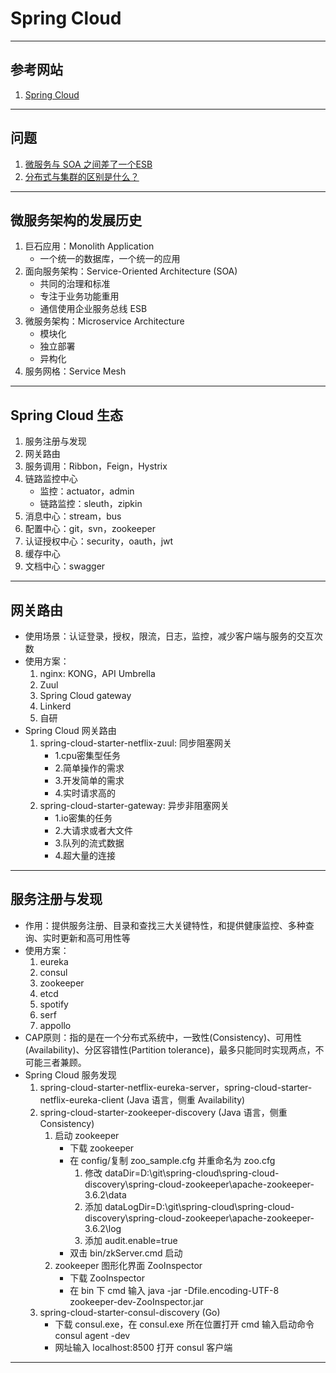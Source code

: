 # Spring Cloud

---
## 参考网站
1. [Spring Cloud](https://spring.io/projects/spring-cloud)
---
## 问题
1. [微服务与 SOA 之间差了一个ESB](https://blog.csdn.net/jdk2006/article/details/51695416)
2. [分布式与集群的区别是什么？](https://www.zhihu.com/question/20004877)
---
## 微服务架构的发展历史
1. 巨石应用：Monolith Application
    - 一个统一的数据库，一个统一的应用
2. 面向服务架构：Service-Oriented Architecture (SOA)
    - 共同的治理和标准
    - 专注于业务功能重用
    - 通信使用企业服务总线 ESB
3. 微服务架构：Microservice Architecture
    - 模块化
    - 独立部署
    - 异构化
4. 服务网格：Service Mesh
---
## Spring Cloud 生态
1. 服务注册与发现
2. 网关路由
3. 服务调用：Ribbon，Feign，Hystrix
4. 链路监控中心
    - 监控：actuator，admin
    - 链路监控：sleuth，zipkin
5. 消息中心：stream，bus
6. 配置中心：git，svn，zookeeper
7. 认证授权中心：security，oauth，jwt
8. 缓存中心
9. 文档中心：swagger
---
## 网关路由
- 使用场景：认证登录，授权，限流，日志，监控，减少客户端与服务的交互次数
- 使用方案：
    1. nginx: KONG，API Umbrella
    2. Zuul
    3. Spring Cloud gateway
    4. Linkerd
    5. 自研
- Spring Cloud 网关路由
    1. spring-cloud-starter-netflix-zuul: 同步阻塞网关
        - 1.cpu密集型任务
        - 2.简单操作的需求
        - 3.开发简单的需求
        - 4.实时请求高的
    2. spring-cloud-starter-gateway: 异步非阻塞网关
        - 1.io密集的任务
        - 2.大请求或者大文件
        - 3.队列的流式数据
        - 4.超大量的连接
---
## 服务注册与发现
- 作用：提供服务注册、目录和查找三大关键特性，和提供健康监控、多种查询、实时更新和高可用性等
- 使用方案：
    1. eureka
    2. consul
    3. zookeeper
    4. etcd
    5. spotify
    6. serf
    7. appollo
- CAP原则：指的是在一个分布式系统中，一致性(Consistency)、可用性(Availability)、分区容错性(Partition tolerance)，最多只能同时实现两点，不可能三者兼顾。
- Spring Cloud 服务发现
    1. spring-cloud-starter-netflix-eureka-server，spring-cloud-starter-netflix-eureka-client (Java 语言，侧重 Availability)
    2. spring-cloud-starter-zookeeper-discovery (Java 语言，侧重 Consistency)
        1. 启动 zookeeper 
            - 下载 zookeeper
            - 在 config/复制 zoo_sample.cfg 并重命名为 zoo.cfg
                1. 修改 dataDir=D:\\git\\spring-cloud\\spring-cloud-discovery\\spring-cloud-zookeeper\\apache-zookeeper-3.6.2\\data
                2. 添加 dataLogDir=D:\\git\\spring-cloud\\spring-cloud-discovery\\spring-cloud-zookeeper\\apache-zookeeper-3.6.2\\log
                3. 添加 audit.enable=true
            - 双击 bin/zkServer.cmd 启动
        2. zookeeper 图形化界面 ZooInspector
            - 下载 ZooInspector
            - 在 bin 下 cmd 输入 java -jar -Dfile.encoding-UTF-8 zookeeper-dev-ZooInspector.jar
    3. spring-cloud-starter-consul-discovery (Go)
        - 下载 consul.exe，在 consul.exe 所在位置打开 cmd 输入启动命令 consul agent -dev
        - 网址输入 localhost:8500 打开 consul 客户端
---